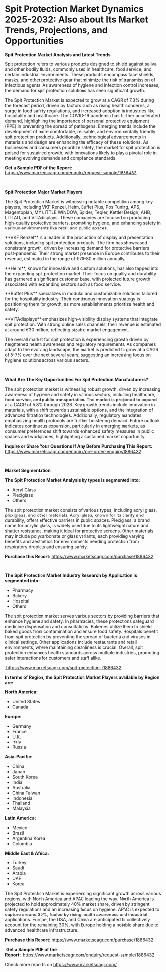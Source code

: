 <p><h1>Spit Protection Market Dynamics 2025-2032: Also about Its Market Trends, Projections, and Opportunities</h1></p><p><strong>Spit Protection Market Analysis and Latest Trends</strong></p>
<p><p>Spit protection refers to various products designed to shield against saliva and other bodily fluids, commonly used in healthcare, food service, and certain industrial environments. These products encompass face shields, masks, and other protective gear that minimize the risk of transmission of infectious agents. As awareness of hygiene and infection control increases, the demand for spit protection solutions has seen significant growth.</p><p>The Spit Protection Market is expected to grow at a CAGR of 7.3% during the forecast period, driven by factors such as rising health concerns, a surge in food safety regulations, and increased adoption in industries like hospitality and healthcare. The COVID-19 pandemic has further accelerated demand, highlighting the importance of personal protective equipment (PPE) in preventing the spread of pathogens. Emerging trends include the development of more comfortable, reusable, and environmentally friendly spit protection products. Additionally, technological advancements in materials and design are enhancing the efficacy of these solutions. As businesses and consumers prioritize safety, the market for spit protection is poised for sustained growth, with innovations likely to play a pivotal role in meeting evolving demands and compliance standards.</p></p>
<p><strong>Get a Sample PDF of the Report:&nbsp;</strong> <a href="https://www.marketscagr.com/enquiry/request-sample/1886432?utm_campaign=3529&utm_medium=2&utm_source=Github&utm_content=ia&utm_term=01042025&utm_id=spit-protection">https://www.marketscagr.com/enquiry/request-sample/1886432</a></p>
<p>&nbsp;</p>
<p><strong>Spit Protection Major Market Players</strong></p>
<p><p>The Spit Protection Market is witnessing notable competition among key players, including VKF Renzel, Heim, Buffet Plus, Pos Tuning, APS, Magentoplan, MY LITTLE WINDOW, Spider, Teqler, Kettler Design, AHB, LITTAU, and VITAdisplays. These companies are focused on producing high-quality protective barriers, promoting hygiene, and enhancing safety in various environments like retail and public spaces.</p><p>**VKF Renzel** is a leader in the production of display and presentation solutions, including spit protection products. The firm has showcased consistent growth, driven by increasing demand for protective barriers post-pandemic. Their strong market presence in Europe contributes to their revenue, estimated in the range of €70-80 million annually.</p><p>**Heim**, known for innovative and custom solutions, has also tapped into the expanding spit protection market. Their focus on quality and durability has garnered a significant customer base, with projected future growth associated with expanding sectors such as food service.</p><p>**Buffet Plus** specializes in modular and customizable solutions tailored for the hospitality industry. Their continuous innovation strategy is positioning them for growth, as more establishments prioritize health and safety.</p><p>**VITAdisplays** emphasizes high-visibility display systems that integrate spit protection. With strong online sales channels, their revenue is estimated at around €30 million, reflecting sizable market engagement.</p><p>The overall market for spit protection is experiencing growth driven by heightened health awareness and regulatory requirements. As companies adapt to the evolving landscape, the market is predicted to grow at a CAGR of 5-7% over the next several years, suggesting an increasing focus on hygiene solutions across various sectors.</p></p>
<p>&nbsp;</p>
<p><strong>What Are The Key Opportunities For Spit Protection Manufacturers?</strong></p>
<p><p>The spit protection market is witnessing robust growth, driven by increasing awareness of hygiene and safety in various sectors, including healthcare, food service, and public transportation. The market is projected to expand at a CAGR of 5.8% through 2028. Key growth trends include innovation in materials, with a shift towards sustainable options, and the integration of advanced filtration technologies. Additionally, regulatory mandates emphasizing health protocols are further bolstering demand. Future outlook indicates continuous expansion, particularly in emerging markets, as consumer preferences shift towards enhanced safety measures in public spaces and workplaces, highlighting a sustained market opportunity.</p></p>
<p><strong>Inquire or Share Your Questions If Any Before Purchasing This Report:</strong> <a href="https://www.marketscagr.com/enquiry/pre-order-enquiry/1886432?utm_campaign=3529&utm_medium=2&utm_source=Github&utm_content=ia&utm_term=01042025&utm_id=spit-protection">https://www.marketscagr.com/enquiry/pre-order-enquiry/1886432</a></p>
<p>&nbsp;</p>
<p><strong>Market Segmentation</strong></p>
<p><strong>The Spit Protection Market Analysis by types is segmented into:</strong></p>
<p><ul><li>Acryl Glass</li><li>Plexiglass</li><li>Others</li></ul></p>
<p><p>The spit protection market consists of various types, including acryl glass, plexiglass, and other materials. Acryl glass, known for its clarity and durability, offers effective barriers in public spaces. Plexiglass, a brand name for acrylic glass, is widely used due to its lightweight nature and shatter resistance, making it ideal for protective screens. Other materials may include polycarbonate or glass variants, each providing varying benefits and aesthetics for environments needing protection from respiratory droplets and ensuring safety.</p></p>
<p><strong>Purchase this Report:&nbsp;</strong><a href="https://www.marketscagr.com/purchase/1886432?utm_campaign=3529&utm_medium=2&utm_source=Github&utm_content=ia&utm_term=01042025&utm_id=spit-protection">https://www.marketscagr.com/purchase/1886432</a></p>
<p>&nbsp;</p>
<p><strong>The Spit Protection Market Industry Research by Application is segmented into:</strong></p>
<p><ul><li>Pharmacy</li><li>Bakery</li><li>Hospital</li><li>Others</li></ul></p>
<p><p>The spit protection market serves various sectors by providing barriers that enhance hygiene and safety. In pharmacies, these protections safeguard medicine dispensation and consultations. Bakeries utilize them to shield baked goods from contamination and ensure food safety. Hospitals benefit from spit protection by preventing the spread of bacteria and viruses in clinical settings. Other applications include restaurants and retail environments, where maintaining cleanliness is crucial. Overall, spit protection enhances health standards across multiple industries, promoting safer interactions for customers and staff alike.</p></p>
<p><a href="https://www.marketscagr.com/spit-protection-r1886432?utm_campaign=3529&utm_medium=2&utm_source=Github&utm_content=ia&utm_term=01042025&utm_id=spit-protection">&nbsp;https://www.marketscagr.com/spit-protection-r1886432</a></p>
<p><strong>In terms of Region, the Spit Protection Market Players available by Region are:</strong></p>
<p>
    <p> <strong> North America: </strong>
        <ul>
            <li>United States</li>
            <li>Canada</li>
        </ul>
        </p> 
    <p> <strong> Europe: </strong>
        <ul>
            <li>Germany</li>
            <li>France</li>
            <li>U.K.</li>
            <li>Italy</li>
            <li>Russia</li>
        </ul>
        </p> 
    <p> <strong> Asia-Pacific: </strong>
        <ul>
            <li>China</li>
            <li>Japan</li>
            <li>South Korea</li>
            <li>India</li>
            <li>Australia</li>
            <li>China Taiwan</li>
            <li>Indonesia</li>
            <li>Thailand</li>
            <li>Malaysia</li>
        </ul>
        </p> 
    <p> <strong> Latin America: </strong>
        <ul>
            <li>Mexico</li>
            <li>Brazil</li>
            <li>Argentina Korea</li>
            <li>Colombia</li>
        </ul>
        </p> 
    <p> <strong> Middle East & Africa: </strong>
        <ul>
            <li>Turkey</li>
            <li>Saudi</li>
            <li>Arabia</li>
            <li>UAE</li>
            <li>Korea</li>
        </ul>
    </p>
    </p>
<p><p>The Spit Protection Market is experiencing significant growth across various regions, with North America and APAC leading the way. North America is projected to hold approximately 40% market share, driven by stringent safety regulations and an increasing focus on hygiene. APAC is expected to capture around 30%, fueled by rising health awareness and industrial applications. Europe, the USA, and China are anticipated to collectively account for the remaining 30%, with Europe holding a notable share due to advanced healthcare infrastructure.</p></p>
<p><strong>Purchase this Report: </strong><a href="https://www.marketscagr.com/purchase/1886432?utm_campaign=3529&utm_medium=2&utm_source=Github&utm_content=ia&utm_term=01042025&utm_id=spit-protection">https://www.marketscagr.com/purchase/1886432</a></p>
<p>&nbsp;<strong>Get a Sample PDF of the Report:&nbsp;&nbsp;</strong><a href="https://www.marketscagr.com/enquiry/request-sample/1886432?utm_campaign=3529&utm_medium=2&utm_source=Github&utm_content=ia&utm_term=01042025&utm_id=spit-protection">https://www.marketscagr.com/enquiry/request-sample/1886432</a></p>
<p><strong></strong></p>
<p>Check more reports on <a href="https://www.marketscagr.com/?utm_campaign=3529&utm_medium=2&utm_source=Github&utm_content=ia&utm_term=01042025&utm_id=spit-protection">https://www.marketscagr.com/</a></p>